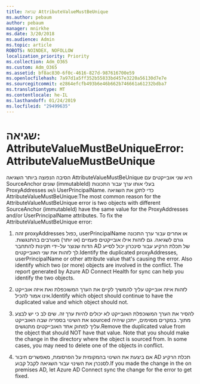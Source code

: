 ```yaml
---
title: שגיאה AttributeValueMustBeUnique
ms.author: pebaum
author: pebaum
manager: mnirkhe
ms.date: 3/20/2018
ms.audience: Admin
ms.topic: article
ROBOTS: NOINDEX, NOFOLLOW
localization_priority: Priority
ms.collection: Adm_O365
ms.custom: Adm_O365
ms.assetid: bf8ac830-6f0c-4616-827d-987616700e59
ms.openlocfilehash: 7a97d1a5ff352b55833bd457e3220a56130d7e7e
ms.sourcegitcommit: e2864efcfb493b6e46b662b746661a61232bdba7
ms.translationtype: MT
ms.contentlocale: he-IL
ms.lasthandoff: 01/24/2019
ms.locfileid: "29499635"
---
```

# <a name="error-attributevaluemustbeunique"></a><span data-ttu-id="9775f-102">שגיאה: AttributeValueMustBeUnique</span><span class="sxs-lookup"><span data-stu-id="9775f-102">Error: AttributeValueMustBeUnique</span></span>

<span data-ttu-id="9775f-p101">הסיבה הנפוצה ביותר השגיאה AttributeValueMustBeUnique היא שני אובייקטים עם SourceAnchor שונים (immutableId) בעלי אותו ערך עבור התכונות ProxyAddresses ו/או UserPrincipalName. כדי לתקן את השגיאה AttributeValueMustBeUnique:</span><span class="sxs-lookup"><span data-stu-id="9775f-p101">The most common reason for the AttributeValueMustBeUnique error is two objects with different SourceAnchor (immutableId) have the same value for the ProxyAddresses and/or UserPrincipalName attributes. To fix the AttributeValueMustBeUnique error:</span></span>
  
1. <span data-ttu-id="9775f-p102">זהה proxyAddresses כפול, userPrincipalName או אחרים עבור ערך התכונה גורם לשגיאה. גם לזהות אילו אובייקטים פעמיים (או יותר) מעורבים בהתנגשות. הדוח שנוצר על-ידי תקינות להתחבר AD של תכלת הרקיע עבור סינכרון יכול לסייע לך לזהות את שני האובייקטים.</span><span class="sxs-lookup"><span data-stu-id="9775f-p102">Identify the duplicated proxyAddresses, userPrincipalName or other attribute value that's causing the error. Also identify which two (or more) objects are involved in the conflict. The report generated by Azure AD Connect Health for sync can help you identify the two objects.</span></span>
    
2. <span data-ttu-id="9775f-108">לזהות איזה אובייקט עליך להמשיך לקיים את הערך המשוכפלת ואת איזה אובייקט אינו אמור להכיל.</span><span class="sxs-lookup"><span data-stu-id="9775f-108">Identify which object should continue to have the duplicated value and which object should not.</span></span>
    
3. <span data-ttu-id="9775f-p103">להסיר את הערך המשוכפלת האובייקט לא יכולים להיות ערך זה. שים לב כי יש לבצע את השינוי בספריה שבה האובייקט sourced מתוך. במקרים מסוימים, ייתכן שיהיה עליך למחוק אחד האובייקטים מתנגשים.</span><span class="sxs-lookup"><span data-stu-id="9775f-p103">Remove the duplicated value from the object that should NOT have that value. Note that you should make the change in the directory where the object is sourced from. In some cases, you may need to delete one of the objects in conflict.</span></span>
    
4. <span data-ttu-id="9775f-112">אם ביצעת את השינוי בהמקומית על הפרסומת, מאפשרים חיבור AD תכלת הרקיע לסנכרן את השינוי עבור השגיאה לקבל קבוע.</span><span class="sxs-lookup"><span data-stu-id="9775f-112">If you made the change in the on premises AD, let Azure AD Connect sync the change for the error to get fixed.</span></span>
    

